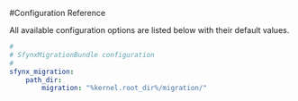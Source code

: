 #Configuration Reference

All available configuration options are listed below with their default values.

``` yaml
#
# SfynxMigrationBundle configuration
#
sfynx_migration: 
    path_dir:
        migration: "%kernel.root_dir%/migration/"
```
